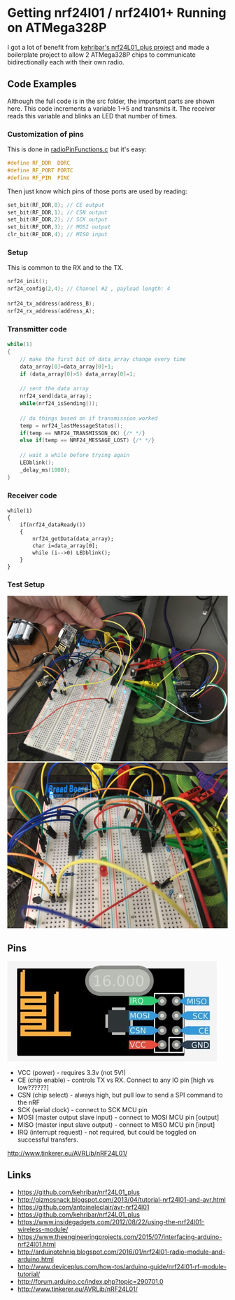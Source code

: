 # Getting nrf24l01 / nrf24l01+ Running on ATMega328P
I got a lot of benefit from [kehribar's nrf24L01_plus project](kehribar/nrf24L01_plus) and made a boilerplate project to allow 2 ATMega328P chips to communicate bidirectionally each with their own radio.

## Code Examples
Although the full code is in the src folder, the important parts are shown here. This code increments a variable 1->5 and transmits it. The receiver reads this variable and blinks an LED that number of times.

### Customization of pins
This is done in [radioPinFunctions.c](src/radioPinFunctions.c) but it's easy:
```C
#define RF_DDR  DDRC
#define RF_PORT PORTC
#define RF_PIN  PINC
```

Then just know which pins of those ports are used by reading:
```C
set_bit(RF_DDR,0); // CE output
set_bit(RF_DDR,1); // CSN output
set_bit(RF_DDR,2); // SCK output
set_bit(RF_DDR,3); // MOSI output
clr_bit(RF_DDR,4); // MISO input
```

### Setup
This is common to the RX and to the TX.

```C
nrf24_init();    
nrf24_config(2,4); // Channel #2 , payload length: 4

nrf24_tx_address(address_B);
nrf24_rx_address(address_A);    
```

### Transmitter code
```C
while(1)
{
	// make the first bit of data_array change every time
	data_array[0]=data_array[0]+1;
	if (data_array[0]>5) data_array[0]=1;

	// sent the data array
	nrf24_send(data_array);        
	while(nrf24_isSending());        

	// do things based on if transmission worked
	temp = nrf24_lastMessageStatus();
	if(temp == NRF24_TRANSMISSON_OK) {/* */}
	else if(temp == NRF24_MESSAGE_LOST) {/* */}

	// wait a while before trying again
	LEDblink();
	_delay_ms(1000);
}
```

### Receiver code
```
while(1)
{              
	if(nrf24_dataReady())
	{
		nrf24_getData(data_array);    
		char i=data_array[0];
		while (i-->0) LEDblink();
	}
}
```

### Test Setup

![](pic1.jpg)
![](pic2.jpg)

## Pins

![](NRF24L01_pinout.jpg)

* VCC (power) - requires 3.3v (not 5V!)
* CE (chip enable) - controls TX vs RX. Connect to any IO pin [high vs low??????]
* CSN (chip select) - always high, but pull low to send a SPI command to the nRF
* SCK (serial clock) - connect to SCK MCU pin
* MOSI (master output slave input) - connect to MOSI MCU pin [output]
* MISO (master input slave output) - connect to MISO MCU pin [input]
* IRQ (interrupt request) - not required, but could be toggled on successful transfers.

http://www.tinkerer.eu/AVRLib/nRF24L01/

## Links
* https://github.com/kehribar/nrf24L01_plus
* http://gizmosnack.blogspot.com/2013/04/tutorial-nrf24l01-and-avr.html
* https://github.com/antoineleclair/avr-nrf24l01
* https://github.com/kehribar/nrf24L01_plus
* https://www.insidegadgets.com/2012/08/22/using-the-nrf24l01-wireless-module/
* https://www.theengineeringprojects.com/2015/07/interfacing-arduino-nrf24l01.html
* http://arduinotehniq.blogspot.com/2016/01/nrf24l01-radio-module-and-arduino.html
* http://www.deviceplus.com/how-tos/arduino-guide/nrf24l01-rf-module-tutorial/
* http://forum.arduino.cc/index.php?topic=290701.0
* http://www.tinkerer.eu/AVRLib/nRF24L01/